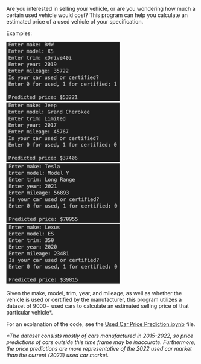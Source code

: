 <p>Are you interested in selling your vehicle, or are you wondering how much a certain used vehicle would cost? This program can help you calculate an estimated price of a used vehicle of your specification.</p>

<p>Examples:</p>

<img src="https://github.com/wesleychou7/used-car-price/blob/main/images/bmw.png" width="300">  <img src="https://github.com/wesleychou7/used-car-price/blob/main/images/jeep.png" width="300">
<img src="https://github.com/wesleychou7/used-car-price/blob/main/images/tesla.png" width="300">  <img src="https://github.com/wesleychou7/used-car-price/blob/main/images/lexus.png" width="300">

<p>Given the make, model, trim, year, and mileage, as well as whether the vehicle 
is used or certified by the manufacturer, this program utilizes a dataset of 
9000+ used cars to calculate an estimated selling price of that particular vehicle*.</p>

<p>For an explanation of the code, see the <a href="https://github.com/wesleychou7/used-car-price/blob/main/Used%20Car%20Price%20Prediction.ipynb">Used Car Price Prediction.ipynb</a> file.</p>

<i>*The dataset consists mostly of cars manufactured in 2015-2022, so price predictions of cars outside this time frame may be inaccurate. Furthermore, the price predictions are more representative of the 2022 used car market than the current (2023) used car market.</i>


